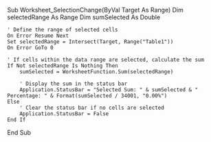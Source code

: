 Sub Worksheet_SelectionChange(ByVal Target As Range)
    Dim selectedRange As Range
    Dim sumSelected As Double
    
    ' Define the range of selected cells
    On Error Resume Next
    Set selectedRange = Intersect(Target, Range("Table1"))
    On Error GoTo 0

    ' If cells within the data range are selected, calculate the sum
    If Not selectedRange Is Nothing Then
        sumSelected = WorksheetFunction.Sum(selectedRange)
        
        ' Display the sum in the status bar
        Application.StatusBar = "Selected Sum: " & sumSelected & "   Percentage: " & Format(sumSelected / 34001, "0.00%")
    Else
        ' Clear the status bar if no cells are selected
        Application.StatusBar = False
    End If
End Sub
